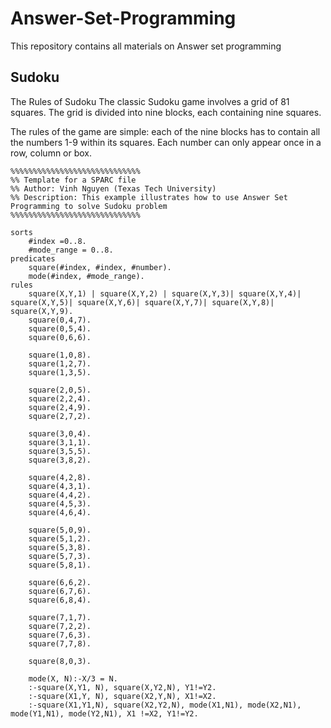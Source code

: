 # Answer-Set-Programming
This repository contains all materials on Answer set programming
## Sudoku 
The Rules of Sudoku
The classic Sudoku game involves a grid of 81 squares. The grid is divided into nine blocks, each containing nine squares.

The rules of the game are simple: each of the nine blocks has to contain all the numbers 1-9 within its squares. Each number can only appear once in a row, column or box.
```
%%%%%%%%%%%%%%%%%%%%%%%%%%%%%
%% Template for a SPARC file
%% Author: Vinh Nguyen (Texas Tech University)
%% Description: This example illustrates how to use Answer Set Programming to solve Sudoku problem
%%%%%%%%%%%%%%%%%%%%%%%%%%%%%

sorts
    #index =0..8.
    #mode_range = 0..8.
predicates
    square(#index, #index, #number).
    mode(#index, #mode_range).
rules
    square(X,Y,1) | square(X,Y,2) | square(X,Y,3)| square(X,Y,4)| square(X,Y,5)| square(X,Y,6)| square(X,Y,7)| square(X,Y,8)| square(X,Y,9).
    square(0,4,7).
    square(0,5,4).
    square(0,6,6).
    
    square(1,0,8).
    square(1,2,7).
    square(1,3,5).
    
    square(2,0,5).
    square(2,2,4).
    square(2,4,9).
    square(2,7,2).
    
    square(3,0,4).
    square(3,1,1).
    square(3,5,5).
    square(3,8,2).
    
    square(4,2,8).
    square(4,3,1).
    square(4,4,2).
    square(4,5,3).
    square(4,6,4).
    
    square(5,0,9).
    square(5,1,2).
    square(5,3,8).
    square(5,7,3).
    square(5,8,1).
    
    square(6,6,2).
    square(6,7,6).
    square(6,8,4).
    
    square(7,1,7).
    square(7,2,2).
    square(7,6,3).
    square(7,7,8).
    
    square(8,0,3).
    
    mode(X, N):-X/3 = N.
    :-square(X,Y1, N), square(X,Y2,N), Y1!=Y2.
    :-square(X1,Y, N), square(X2,Y,N), X1!=X2.
    :-square(X1,Y1,N), square(X2,Y2,N), mode(X1,N1), mode(X2,N1), mode(Y1,N1), mode(Y2,N1), X1 !=X2, Y1!=Y2.
```

